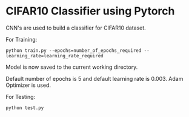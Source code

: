 # CIFAR10 Classifier using Pytorch

CNN's are used to build a classifier for CIFAR10 dataset.

For Training:
```
python train.py --epochs=number_of_epochs_required --learning_rate=learning_rate_required
```
Model is now saved to the current working directory.

Default number of epochs is 5 and default learning rate is 0.003. Adam Optimizer is used.

For Testing:
```
python test.py
```
